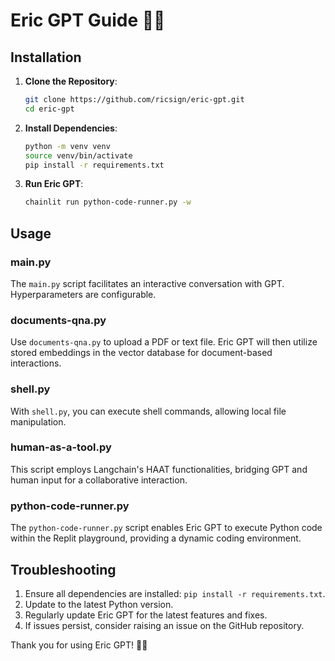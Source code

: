 # Eric GPT Guide 📖🚀

## Installation

1. **Clone the Repository**:
   ```bash
   git clone https://github.com/ricsign/eric-gpt.git
   cd eric-gpt
   ```

2. **Install Dependencies**:
   ```bash
   python -m venv venv
   source venv/bin/activate
   pip install -r requirements.txt
   ```

3. **Run Eric GPT**:
   ```bash
   chainlit run python-code-runner.py -w
   ```

## Usage

### main.py
The `main.py` script facilitates an interactive conversation with GPT. Hyperparameters are configurable.

### documents-qna.py
Use `documents-qna.py` to upload a PDF or text file. Eric GPT will then utilize stored embeddings in the vector database for document-based interactions.

### shell.py
With `shell.py`, you can execute shell commands, allowing local file manipulation.

### human-as-a-tool.py
This script employs Langchain's HAAT functionalities, bridging GPT and human input for a collaborative interaction.

### python-code-runner.py
The `python-code-runner.py` script enables Eric GPT to execute Python code within the Replit playground, providing a dynamic coding environment.

## Troubleshooting
1. Ensure all dependencies are installed: `pip install -r requirements.txt`.
2. Update to the latest Python version.
3. Regularly update Eric GPT for the latest features and fixes.
4. If issues persist, consider raising an issue on the GitHub repository.

Thank you for using Eric GPT! 🚀🚀